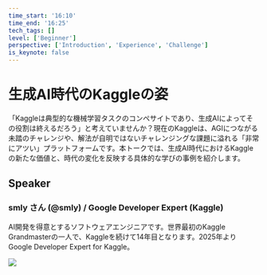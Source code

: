 ```yaml
---
time_start: '16:10'
time_end: '16:25'
tech_tags: []
level: ['Beginner']
perspective: ['Introduction', 'Experience', 'Challenge']
is_keynote: false
---
```


# 生成AI時代のKaggleの姿

「Kaggleは典型的な機械学習タスクのコンペサイトであり、生成AIによってその役割は終えるだろう」と考えていませんか？現在のKaggleは、AGIにつながる未踏のチャレンジや、解法が自明ではないチャレンジングな課題に溢れる「非常にアツい」プラットフォームです。本トークでは、生成AI時代におけるKaggleの新たな価値と、時代の変化を反映する具体的な学びの事例を紹介します。

## Speaker

### smly さん (@smly) / Google Developer Expert (Kaggle)

AI開発を得意とするソフトウェアエンジニアです。世界最初のKaggle Grandmasterの一人で、Kaggleを続けて14年目となります。2025年より Google Developer Expert for Kaggle。

![](https://avatars.githubusercontent.com/u/19337?s=400&u=fb286994be3fadb13d9cf0bbbaae7bb5ffefd3e8&v=4)
